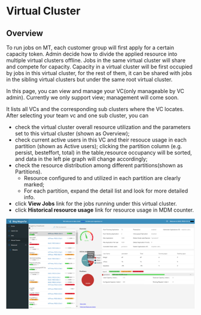 # Virtual Cluster
## Overview 
To run jobs on MT, each customer group will first apply for a certain capacity token. Admin decide how to divide the applied resource into multiple virtual clusters offline. Jobs in the same virtual cluster will share and compete for capacity. Capacity in a virtual cluster will be first occupied by jobs in this virtual cluster, for the rest of them, it can be shared with jobs in the sibling virtual clusters but under the same root virtual cluster.

In this page, you can view and manage your VC(only manageable by VC admin). Currently we only support view; management will come soon. 

It lists all VCs and the corresponding sub clusters where the VC locates. After selecting your team vc and one sub cluster, you can 
* check the virtual cluster overall resource utilization and the parameters set to this virtual cluster (shown as Overview);
* check current active users in this VC and their resouce usage in each partition (shown as Active users); clicking the partition column (e.g. persist, besteffort, total) in the table,resource occupancy will be sorted, and data in the left pie graph will change accordingly;
* check the resource distribution among different partitions(shown as Partitions).
    * Resource configured to and utilized in each partition are clearly marked;
    * For each partition, expand the detail list and look for more detailed info. 
* click **View Jobs** link for the jobs running under this virtual cluster.
* click **Historical resource usage** link for resource usage in MDM counter.

![VC_Overview_BETA](./images/VC_OVERVIEW.PNG) 
